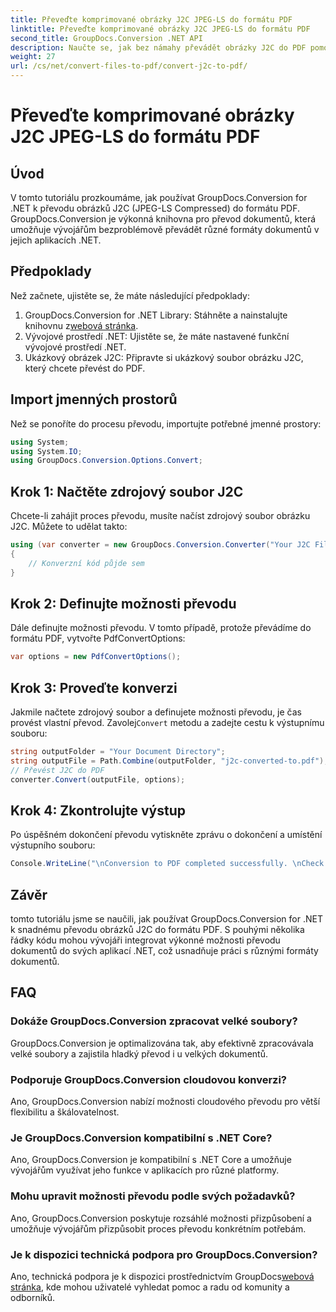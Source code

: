 ```yaml
---
title: Převeďte komprimované obrázky J2C JPEG-LS do formátu PDF
linktitle: Převeďte komprimované obrázky J2C JPEG-LS do formátu PDF
second_title: GroupDocs.Conversion .NET API
description: Naučte se, jak bez námahy převádět obrázky J2C do PDF pomocí GroupDocs.Conversion for .NET, což zjednodušuje proces manipulace s dokumenty.
weight: 27
url: /cs/net/convert-files-to-pdf/convert-j2c-to-pdf/
---
```


# Převeďte komprimované obrázky J2C JPEG-LS do formátu PDF

## Úvod
V tomto tutoriálu prozkoumáme, jak používat GroupDocs.Conversion for .NET k převodu obrázků J2C (JPEG-LS Compressed) do formátu PDF. GroupDocs.Conversion je výkonná knihovna pro převod dokumentů, která umožňuje vývojářům bezproblémově převádět různé formáty dokumentů v jejich aplikacích .NET.
## Předpoklady
Než začnete, ujistěte se, že máte následující předpoklady:
1.  GroupDocs.Conversion for .NET Library: Stáhněte a nainstalujte knihovnu z[webová stránka](https://releases.groupdocs.com/conversion/net/).
2. Vývojové prostředí .NET: Ujistěte se, že máte nastavené funkční vývojové prostředí .NET.
3. Ukázkový obrázek J2C: Připravte si ukázkový soubor obrázku J2C, který chcete převést do PDF.

## Import jmenných prostorů
Než se ponoříte do procesu převodu, importujte potřebné jmenné prostory:
```csharp
using System;
using System.IO;
using GroupDocs.Conversion.Options.Convert;
```
## Krok 1: Načtěte zdrojový soubor J2C
Chcete-li zahájit proces převodu, musíte načíst zdrojový soubor obrázku J2C. Můžete to udělat takto:
```csharp
using (var converter = new GroupDocs.Conversion.Converter("Your J2C File Path"))
{
    // Konverzní kód půjde sem
}
```
## Krok 2: Definujte možnosti převodu
Dále definujte možnosti převodu. V tomto případě, protože převádíme do formátu PDF, vytvořte PdfConvertOptions:
```csharp
var options = new PdfConvertOptions();
```
## Krok 3: Proveďte konverzi
 Jakmile načtete zdrojový soubor a definujete možnosti převodu, je čas provést vlastní převod. Zavolej`Convert` metodu a zadejte cestu k výstupnímu souboru:
```csharp
string outputFolder = "Your Document Directory";
string outputFile = Path.Combine(outputFolder, "j2c-converted-to.pdf");
// Převést J2C do PDF
converter.Convert(outputFile, options);
```
## Krok 4: Zkontrolujte výstup
Po úspěšném dokončení převodu vytiskněte zprávu o dokončení a umístění výstupního souboru:
```csharp
Console.WriteLine("\nConversion to PDF completed successfully. \nCheck output in {0}", outputFolder);
```

## Závěr
tomto tutoriálu jsme se naučili, jak používat GroupDocs.Conversion for .NET k snadnému převodu obrázků J2C do formátu PDF. S pouhými několika řádky kódu mohou vývojáři integrovat výkonné možnosti převodu dokumentů do svých aplikací .NET, což usnadňuje práci s různými formáty dokumentů.
## FAQ
### Dokáže GroupDocs.Conversion zpracovat velké soubory?
GroupDocs.Conversion je optimalizována tak, aby efektivně zpracovávala velké soubory a zajistila hladký převod i u velkých dokumentů.
### Podporuje GroupDocs.Conversion cloudovou konverzi?
Ano, GroupDocs.Conversion nabízí možnosti cloudového převodu pro větší flexibilitu a škálovatelnost.
### Je GroupDocs.Conversion kompatibilní s .NET Core?
Ano, GroupDocs.Conversion je kompatibilní s .NET Core a umožňuje vývojářům využívat jeho funkce v aplikacích pro různé platformy.
### Mohu upravit možnosti převodu podle svých požadavků?
Ano, GroupDocs.Conversion poskytuje rozsáhlé možnosti přizpůsobení a umožňuje vývojářům přizpůsobit proces převodu konkrétním potřebám.
### Je k dispozici technická podpora pro GroupDocs.Conversion?
Ano, technická podpora je k dispozici prostřednictvím GroupDocs[webová stránka](https://forum.groupdocs.com/c/conversion/11), kde mohou uživatelé vyhledat pomoc a radu od komunity a odborníků.